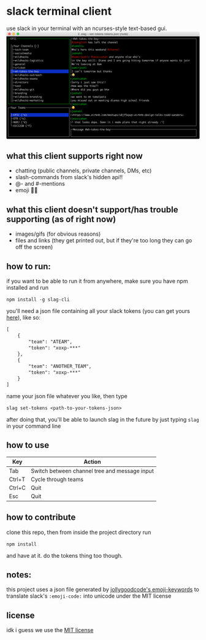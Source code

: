 # slack terminal client
use slack in your terminal with an ncurses-style text-based gui.
![markdown-preview](assets/slag.png)


## what this client supports right now
- chatting (public channels, private channels, DMs, etc)
- slash-commands from slack's hidden api!!
- @- and #-mentions
- emoji 🙌🏽

## what this client doesn't support/has trouble supporting (as of right now)
- images/gifs (for obvious reasons)
- files and links (they get printed out, but if they're too long they can go off the screen)

## how to run:
if you want to be able to run it from anywhere, make sure you have npm installed and run
```
npm install -g slag-cli
```

you'll need a json file containing all your slack tokens (you can get yours [here](https://api.slack.com/docs/oauth-test-tokens)), like so:
```
[
	{
		"team": "ATEAM",
		"token": "xoxp-***"
	},
	{
		"team": "ANOTHER_TEAM",
		"token": "xoxp-***"
	}
]
```

name your json file whatever you like, then type
```
slag set-tokens <path-to-your-tokens-json>
```
after doing that, you'll be able to launch slag in the future by just typing `slag` in your command line

## how to use
|Key  |Action|
|---	|---	|
|Tab  |Switch between channel tree and message input|
|Ctrl+T|Cycle through teams|
|Ctrl+C|Quit|
|Esc  |Quit|

## how to contribute
clone this repo, then from inside the project directory run
```
npm install
```
and have at it. do the tokens thing too though.

## notes:
this project uses a json file generated by [jollygoodcode's emoji-keywords](https://github.com/jollygoodcode/emoji-keywords) to translate slack's `:emoji-code:` into unicode under the MIT license

## license
idk i guess we use the [MIT license](/license)
